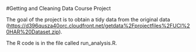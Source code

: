 #Getting and Cleaning Data Course Project

The goal of the project is to obtain a tidy data from the original data (https://d396qusza40orc.cloudfront.net/getdata%2Fprojectfiles%2FUCI%20HAR%20Dataset.zip).

The R code is in the file called run_analysis.R.
